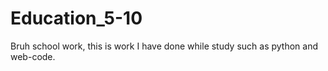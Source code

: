 # Education_5-10
 Bruh school work, this is work I have done while study such as python and web-code.
